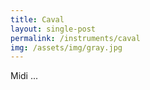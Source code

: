 ```yaml
---
title: Caval
layout: single-post
permalink: /instruments/caval
img: /assets/img/gray.jpg
---
```

Midi ...